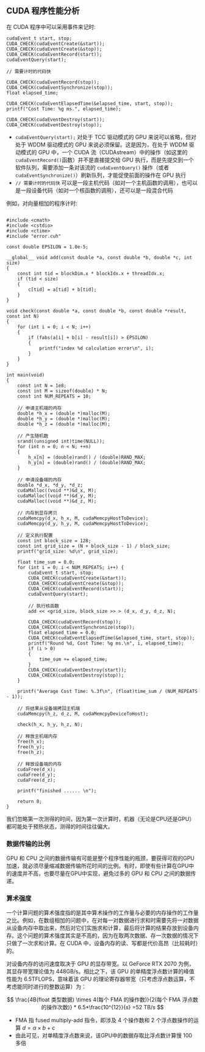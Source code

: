 ## CUDA 程序性能分析
在 CUDA 程序中可以采用事件来记时:

```
cudaEvent_t start, stop;
CUDA_CHECK(cudaEventCreate(&start));
CUDA_CHECK(cudaEventCreate(&stop));
CUDA_CHECK(cudaEventRecord(start));
cudaEventQuery(start);

// 需要计时的代码快

CUDA_CHECK(cudaEventRecord(stop));
CUDA_CHECK(cudaEventSynchronize(stop));
float elapsed_time;

CUDA_CHECK(cudaEventElapsedTime(&elapsed_time, start, stop));
printf("Cost Time: %g ms.", elapsed_time);

CUDA_CHECK(cudaEventDestroy(start));
CUDA_CHECK(cudaEventDestroy(stop));
```

- `cudaEventQuery(start);` 对处于 TCC 驱动模式的 GPU 来说可以省略，但对处于 WDDM 驱动模式的 GPU 来说必须保留。这是因为，在处于 WDDM 驱动模式的 GPU 中，一个 CUDA 流（CUDAstream）中的操作（如这里的 `cudaEventRecord()`函数）并不是直接提交给 GPU 执行，而是先提交到一个软件队列，需要添加一条对该流的 `cudaEventQuery()` 操作（或者 `cudaEventSynchronize()`）刷新队列，才能促使前面的操作在 GPU 执行
- `// 需要计时的代码快` 可以是一段主机代码（如对一个主机函数的调用），也可以是一段设备代码（如对一个核函数的调用），还可以是一段混合代码

例如，对向量相加的程序计时:
```

#include <cmath>
#include <cstdio>
#include <ctime>
#include "error.cuh"

const double EPSILON = 1.0e-5;

__global__ void add(const double *a, const double *b, double *c, int size)
{
	const int tid = blockDim.x * blockIdx.x + threadIdx.x;
	if (tid < size)
	{
		c[tid] = a[tid] + b[tid];
	}
}

void check(const double *a, const double *b, const double *result, const int N)
{
	for (int i = 0; i < N; i++)
	{
		if (fabs(a[i] + b[i] - result[i]) > EPSILON)
		{
			printf("index %d calculation error\n", i);
		}
	}
}

int main(void)
{
	const int N = 1e8;
	const int M = sizeof(double) * N;
	const int NUM_REPEATS = 10;

	// 申请主机端的内存
	double *h_x = (double *)malloc(M);
	double *h_y = (double *)malloc(M);
	double *h_z = (double *)malloc(M);

	// 产生随机数
	srand((unsigned int)time(NULL));
	for (int n = 0; n < N; ++n)
	{
		h_x[n] = (double)rand() / (double)RAND_MAX;
		h_y[n] = (double)rand() / (double)RAND_MAX;
	}

	// 申请设备端的内存
	double *d_x, *d_y, *d_z;
	cudaMalloc((void **)&d_x, M);
	cudaMalloc((void **)&d_y, M);
	cudaMalloc((void **)&d_z, M);

	// 内存到显存拷贝
	cudaMemcpy(d_x, h_x, M, cudaMemcpyHostToDevice);
	cudaMemcpy(d_y, h_y, M, cudaMemcpyHostToDevice);

	// 定义执行配置
	const int block_size = 128;
	const int grid_size = (N + block_size - 1) / block_size;
	printf("grid_size: %d\n", grid_size);

	float time_sum = 0.0;
	for (int i = 0; i < NUM_REPEATS; i++) {
		cudaEvent_t start, stop;
		CUDA_CHECK(cudaEventCreate(&start));
		CUDA_CHECK(cudaEventCreate(&stop));
		CUDA_CHECK(cudaEventRecord(start));
		cudaEventQuery(start);

		// 执行核函数
		add << <grid_size, block_size >> > (d_x, d_y, d_z, N);

		CUDA_CHECK(cudaEventRecord(stop));
		CUDA_CHECK(cudaEventSynchronize(stop));
		float elapsed_time = 0.0;
		CUDA_CHECK(cudaEventElapsedTime(&elapsed_time, start, stop));
		printf("Round %d, Cost Time: %g ms.\n", i, elapsed_time);
		if (i > 0)
		{
			time_sum += elapsed_time;
		}
		CUDA_CHECK(cudaEventDestroy(start));
		CUDA_CHECK(cudaEventDestroy(stop));
	}

	printf("Average Cost Time: %.3f\n", (float)time_sum / (NUM_REPEATS - 1));

	// 将结果从设备端拷回主机端
	cudaMemcpy(h_z, d_z, M, cudaMemcpyDeviceToHost);

	check(h_x, h_y, h_z, N);

	// 释放主机端内存
	free(h_x);
	free(h_y);
	free(h_z);

	// 释放设备端的内存
	cudaFree(d_x);
	cudaFree(d_y);
	cudaFree(d_z);

	printf("finished ...... \n");

	return 0;
}
```

我们忽略第一次测得的时间，因为第一次计算时，机器（无论是CPU还是GPU）都可能处于预热状态，测得的时间往往偏大。

### 数据传输的比例

GPU 和 CPU 之间的数据传输有可能是整个程序性能的瓶颈，要获得可观的GPU加速，就必须尽量缩减数据传输所花时间的比例。有时，即使有些计算在GPU中的速度并不高，也要尽量在GPU中实现，避免过多的 GPU 和 CPU 之间的数据传递。


### 算术强度
一个计算问题的算术强度指的是其中算术操作的工作量与必要的内存操作的工作量之比。例如，在数组相加的问题中，在对每一对数据进行求和时需要先将一对数据从设备内存中取出来，然后对它们实施求和计算，最后将计算的结果存放到设备内存。这个问题的算术强度其实是不高的，因为在取两次数据、存一次数据的情况下只做了一次求和计算。在 CUDA 中，设备内存的读、写都是代价高昂（比较耗时）的。

对设备内存的访问速度取决于 GPU 的显存带宽。以 GeForce RTX 2070 为例，其显存带宽理论值为 448GB/s。相比之下，该 GPU 的单精度浮点数计算的峰值性能为 6.5TFLOPS，意味着该 GPU 的理论寄存器带宽（只考虑浮点数运算，不考虑能同时进行的整数运算）为：

$$
\frac{4B(float 类型数据) \times 4(每个 FMA 的操作数)}{2(每个 FMA 浮点数的操作次数)} * 6.5*\frac{10^{12}}{s} =52 TB/s
$$

- FMA 指 fused multiply-add 指令，即涉及 4 个操作数和 2 个浮点数操作的运算 $d=α×b+c$
- 由此可见，对单精度浮点数来说，该GPU中的数据存取比浮点数计算慢 100 多倍